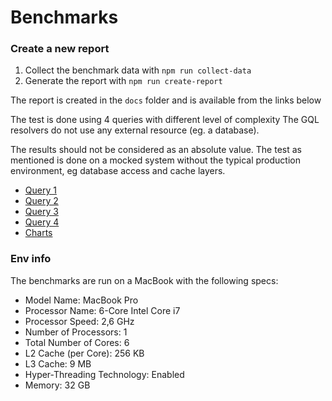 # Benchmarks

### Create a new report
1. Collect the benchmark data with `npm run collect-data`
2. Generate the report with  `npm run create-report`

The report is created in the `docs` folder and is available from the links below

The test is done using 4 queries with different level of complexity 
The GQL resolvers do not use any external resource (eg. a database).

The results should not be considered as an absolute value. 
The test as mentioned is done on a mocked system without the typical production environment, eg database access and cache layers.

* [Query 1](query-1.md)
* [Query 2](query-2.md)
* [Query 3](query-3.md)
* [Query 4](query-4.md)
* [Charts](charts.md)

### Env info

The benchmarks are run on a MacBook with the following specs:

* Model Name:	MacBook Pro
* Processor Name:	6-Core Intel Core i7
* Processor Speed:	2,6 GHz
* Number of Processors:	1
* Total Number of Cores:	6
* L2 Cache (per Core):	256 KB
* L3 Cache:	9 MB
* Hyper-Threading Technology:	Enabled
* Memory:	32 GB
